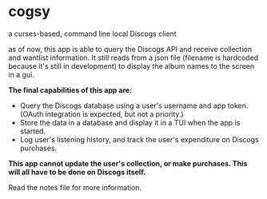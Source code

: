 # cogsy
a curses-based, command line local Discogs client

as of now, this app is able to query the Discogs API and receive collection and wantlist information.
It still reads from a json file (filename is hardcoded because it's still in development) to display the album names to the screen in a gui.

**The final capabilities of this app are:**
- Query the Discogs database using a user's username and app token. (OAuth integration is expected, but not a priority.)
- Store the data in a database and display it in a TUI when the app is started.
- Log user's listening history, and track the user's expenditure on Discogs purchases.

**This app cannot update the user's collection, or make purchases. This will all have to be done on Discogs itself.**

Read the notes file for more information.
